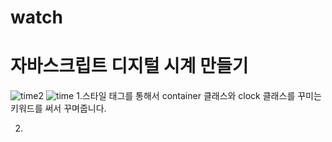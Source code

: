 # watch
# 자바스크립트 디지털 시계 만들기
![time2](https://user-images.githubusercontent.com/104752580/174728008-a0d7738b-1a10-48ce-ba3a-eaa442336500.JPG)
![time](https://user-images.githubusercontent.com/104752580/174727663-d552522e-e7d6-403e-875c-387a6c7af2ef.JPG)
1.스타일 태그를 통해서 container 클래스와 clock 클래스를 꾸미는 키워드를 써서 꾸며줍니다.


2.
